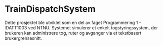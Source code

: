 # TrainDispatchSystem
Dette prosjektet ble utviklet som en del av faget Programmering 1 - IDATT1003 ved NTNU. Systemet simulerer et enkelt togstyringssystem, der brukeren kan administrere tog, ruter og avganger via et tekstbasert brukergrensesnitt. 
